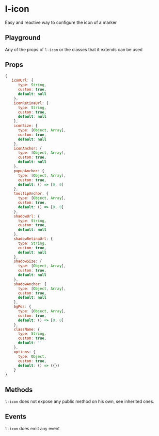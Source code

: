 # l-icon

Easy and reactive way to configure the icon of a marker


## Playground
Any of the props of `l-icon` or the classes that it extends can be used

<vuep template="#control-zoom-example"></vuep>

<script v-pre type="text/x-template" id="control-zoom-example">

<template>
  <l-map style="height: 100%; width: 100%" :zoom="zoom" :center="center" :options="{zoomControl: false}">
    <l-tile-layer :url="url"></l-tile-layer>
    <l-marker :lat-lng="[47.413220, -1.219482]" > </l-marker>
      <l-marker
        :lat-lng="[47.413220, -1.209482]"
        :icon="icon" > </l-marker>
      <l-marker :lat-lng="[47.413220, -1.199482]">
        <l-icon
          :icon-size="dynamicSize"
          :icon-anchor="dynamicAnchor"
          icon-url="static/images/baseball-marker.png" >
        </l-icon>
      </l-marker>
      <l-marker :lat-lng="[47.413220, -1.189482]">
        <l-icon
          :icon-anchor="staticAnchor"
          class-name="someExtraClass">
          <div class="headline">{{ customText }}</div>
          <img src="static/images/layers.png">
        </l-icon>
      </l-marker>
  </l-map>
</template>

<script>

Vue.component('l-map', Vue2Leaflet.LMap)
Vue.component('l-tile-layer', Vue2Leaflet.LTileLayer)
Vue.component('l-marker', Vue2Leaflet.LMarker)
Vue.component('l-icon', Vue2Leaflet.LIcon)

export default {
  data () {
    return {
      url: 'http://{s}.tile.osm.org/{z}/{x}/{y}.png',
      zoom: 13,
      center: [47.413220, -1.219482],
      icon: L.icon({
        iconUrl: 'static/images/baseball-marker.png',
        iconSize: [32, 37],
        iconAnchor: [16, 37]
      }),
      staticAnchor: [16, 37],
      customText: 'Foobar',
      iconSize: 64
    };
  },
  computed: {
    dynamicSize () {
      return [this.iconSize, this.iconSize * 1.15];
    },
    dynamicAnchor () {
      return [this.iconSize / 2, this.iconSize * 1.15];
    }
  }
}
</script>
</script>

## Props

```js
{
   iconUrl: {
      type: String,
      custom: true,
      default: null
    },
    iconRetinaUrl: {
      type: String,
      custom: true,
      default: null
    },
    iconSize: {
      type: [Object, Array],
      custom: true,
      default: null
    },
    iconAnchor: {
      type: [Object, Array],
      custom: true,
      default: null
    },
    popupAnchor: {
      type: [Object, Array],
      custom: true,
      default: () => [0, 0]
    },
    tooltipAnchor: {
      type: [Object, Array],
      custom: true,
      default: () => [0, 0]
    },
    shadowUrl: {
      type: String,
      custom: true,
      default: null
    },
    shadowRetinaUrl: {
      type: String,
      custom: true,
      default: null
    },
    shadowSize: {
      type: [Object, Array],
      custom: true,
      default: null
    },
    shadowAnchor: {
      type: [Object, Array],
      custom: true,
      default: null
    },
    bgPos: {
      type: [Object, Array],
      custom: true,
      default: () => [0, 0]
    },
    className: {
      type: String,
      custom: true,
      default: ''
    },
    options: {
      type: Object,
      custom: true,
      default: () => ({})
    }
}
```

## Methods

`l-icon` does not expose any public method on his own, see inherited ones.

## Events

`l-icon` does emit any event